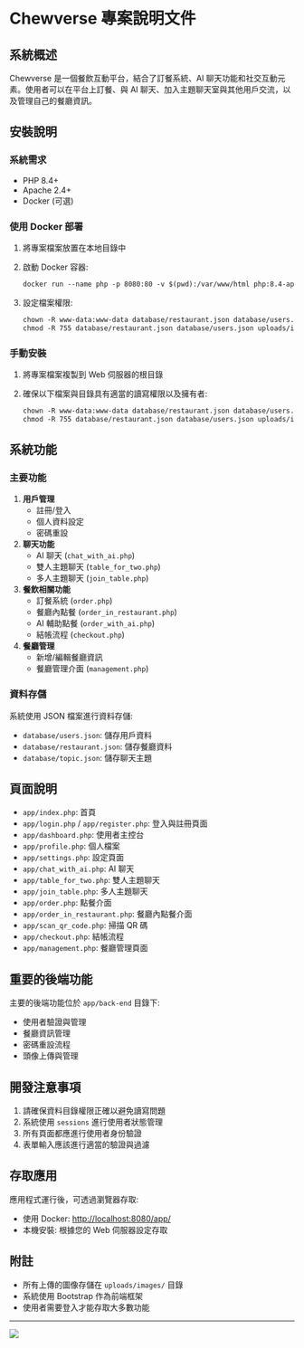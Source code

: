# Chewverse 專案說明文件

## 系統概述

Chewverse 是一個餐飲互動平台，結合了訂餐系統、AI 聊天功能和社交互動元素。使用者可以在平台上訂餐、與 AI 聊天、加入主題聊天室與其他用戶交流，以及管理自己的餐廳資訊。

## 安裝說明

### 系統需求

* PHP 8.4+
* Apache 2.4+
* Docker (可選)

### 使用 Docker 部署

1. 將專案檔案放置在本地目錄中
2. 啟動 Docker 容器:

   ```apache
   docker run --name php -p 8080:80 -v $(pwd):/var/www/html php:8.4-apache
   ```
3. 設定檔案權限:

   ```apache
   chown -R www-data:www-data database/restaurant.json database/users.json uploads/images
   chmod -R 755 database/restaurant.json database/users.json uploads/images
   ```

### 手動安裝

1. 將專案檔案複製到 Web 伺服器的根目錄
2. 確保以下檔案與目錄具有適當的讀寫權限以及擁有者:

   ```apache
   chown -R www-data:www-data database/restaurant.json database/users.json uploads/images
   chmod -R 755 database/restaurant.json database/users.json uploads/images
   ```

## 系統功能

### 主要功能

1. **用戶管理**
   * 註冊/登入
   * 個人資料設定
   * 密碼重設
2. **聊天功能**
   * AI 聊天 (`chat_with_ai.php`)
   * 雙人主題聊天 (`table_for_two.php`)
   * 多人主題聊天 (`join_table.php`)
3. **餐飲相關功能**
   * 訂餐系統 (`order.php`)
   * 餐廳內點餐 (`order_in_restaurant.php`)
   * AI 輔助點餐 (`order_with_ai.php`)
   * 結帳流程 (`checkout.php`)
4. **餐廳管理**
   * 新增/編輯餐廳資訊
   * 餐廳管理介面 (`management.php`)

### 資料存儲

系統使用 JSON 檔案進行資料存儲:

* `database/users.json`: 儲存用戶資料
* `database/restaurant.json`: 儲存餐廳資料
* `database/topic.json`: 儲存聊天主題

## 頁面說明

* `app/index.php`: 首頁
* `app/login.php` / `app/register.php`: 登入與註冊頁面
* `app/dashboard.php`: 使用者主控台
* `app/profile.php`: 個人檔案
* `app/settings.php`: 設定頁面
* `app/chat_with_ai.php`: AI 聊天
* `app/table_for_two.php`: 雙人主題聊天
* `app/join_table.php`: 多人主題聊天
* `app/order.php`: 點餐介面
* `app/order_in_restaurant.php`: 餐廳內點餐介面
* `app/scan_qr_code.php`: 掃描 QR 碼
* `app/checkout.php`: 結帳流程
* `app/management.php`: 餐廳管理頁面

## 重要的後端功能

主要的後端功能位於 `app/back-end` 目錄下:

* 使用者驗證與管理
* 餐廳資訊管理
* 密碼重設流程
* 頭像上傳與管理

## 開發注意事項

1. 請確保資料目錄權限正確以避免讀寫問題
2. 系統使用 `sessions` 進行使用者狀態管理
3. 所有頁面都應進行使用者身份驗證
4. 表單輸入應該進行適當的驗證與過濾

## 存取應用

應用程式運行後，可透過瀏覽器存取:

* 使用 Docker: [http://localhost:8080/app/](http://localhost:8080/app/)
* 本機安裝: 根據您的 Web 伺服器設定存取

## 附註

* 所有上傳的圖像存儲在 `uploads/images/` 目錄
* 系統使用 Bootstrap 作為前端框架
* 使用者需要登入才能存取大多數功能

---

![](https://avatars.githubusercontent.com/u/87009067?v=4)
